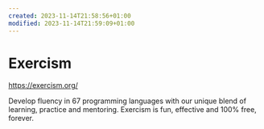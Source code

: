 ```yaml
---
created: 2023-11-14T21:58:56+01:00
modified: 2023-11-14T21:59:09+01:00
---
```


# Exercism

https://exercism.org/

Develop fluency in 67 programming languages with our unique blend of learning, practice and mentoring. Exercism is fun, effective and 100% free, forever.
